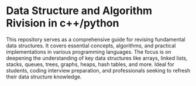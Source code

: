 # Data Structure and Algorithm Rivision  in c++/python
 This repository serves as a comprehensive guide for revising fundamental data structures. It covers essential concepts, algorithms, and practical implementations in various programming languages. The focus is on deepening the understanding of key data structures like arrays, linked lists, stacks, queues, trees, graphs, heaps, hash tables, and more. Ideal for students, coding interview preparation, and professionals seeking to refresh their data structure knowledge.

